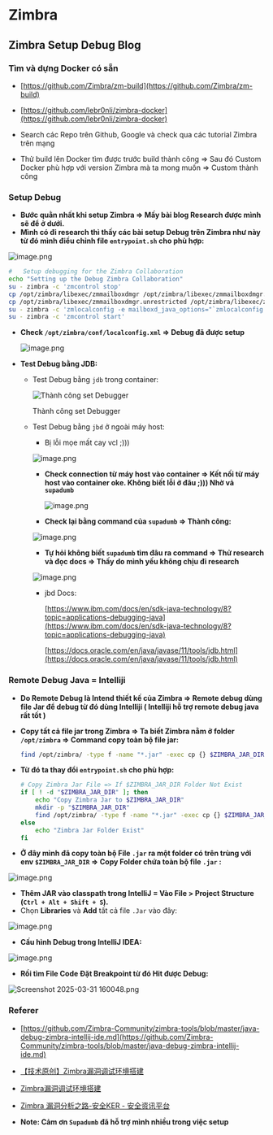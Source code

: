 # Zimbra

## Zimbra Setup Debug Blog

### Tìm và dựng Docker có sẵn

- [https://github.com/Zimbra/zm-build](https://github.com/Zimbra/zm-build)

- [https://github.com/lebr0nli/zimbra-docker](https://github.com/lebr0nli/zimbra-docker)

- Search các Repo trên Github, Google và check qua các tutorial Zimbra trên mạng
- Thử build lên Docker tìm được trước build thành công ⇒ Sau đó Custom Docker phù hợp với version Zimbra mà ta mong muốn ⇒ Custom thành công

### Setup Debug

- **Bước quằn nhất khi setup Zimbra ⇒ Mấy bài blog Research được mình sẽ để ở dưới.**
- **Mình có đi research thì thấy các bài setup Debug trên Zimbra như này từ đó mình điều chỉnh file `entrypoint.sh` cho phù hợp:**

![image.png](README/image.png)

```bash
#   Setup debugging for the Zimbra Collaboration
echo "Setting up the Debug Zimbra Collaboration"
su - zimbra -c 'zmcontrol stop'
cp /opt/zimbra/libexec/zmmailboxdmgr /opt/zimbra/libexec/zmmailboxdmgr.old
cp /opt/zimbra/libexec/zmmailboxdmgr.unrestricted /opt/zimbra/libexec/zmmailboxdmgr
su - zimbra -c 'zmlocalconfig -e mailboxd_java_options="`zmlocalconfig -m nokey mailboxd_java_options` -Xdebug -Xnoagent -Djava.compiler=NONE -agentlib:jdwp=transport=dt_socket,server=y,suspend=n,address=*:5005"'
su - zimbra -c 'zmcontrol start'
```

- **Check `/opt/zimbra/conf/localconfig.xml` ⇒ Debug đã được setup**
    
    ![image.png](README/image%201.png)
    
- **Test Debug bằng JDB:**
    - Test Debug bằng `jdb` trong container:
        
        ![Thành công set Debugger](README/image%202.png)
        
        Thành công set Debugger
        
    - Test Debug bằng `jbd` ở ngoài máy host:
        - Bị lỗi mọe mất cay vcl ;)))
        
        ![image.png](README/image%203.png)
        
        - **Check connection từ máy host vào container ⇒ Kết nối từ máy host vào container oke. Không biết lỗi ở đâu ;))) Nhờ vả `supadumb`**
            
            ![image.png](README/image%204.png)
            
        - **Check lại bằng command của `supadumb` ⇒ Thành công:**
        
        ![image.png](README/image%205.png)
        
        - **Tự hỏi không biết `supadumb` tìm đâu ra command ⇒ Thử research và đọc docs ⇒ Thấy do mình yếu không chịu đi research**
        
        ![image.png](README/image%206.png)
        
        - jbd Docs:
            
            [https://www.ibm.com/docs/en/sdk-java-technology/8?topic=applications-debugging-java](https://www.ibm.com/docs/en/sdk-java-technology/8?topic=applications-debugging-java)
            
            [https://docs.oracle.com/en/java/javase/11/tools/jdb.html](https://docs.oracle.com/en/java/javase/11/tools/jdb.html)
            

### Remote Debug Java = Intelliji

- **Do Remote Debug là Intend thiết kế của Zimbra ⇒ Remote debug dùng file Jar để debug từ đó dùng Intelliji ( Intelliji hỗ trợ remote debug java rất tốt )**
- **Copy tất cả file jar trong Zimbra ⇒ Ta biết Zimbra nằm ở folder `/opt/zimbra` ⇒ Command copy toàn bộ file jar:**
    
    ```bash
    find /opt/zimbra/ -type f -name "*.jar" -exec cp {} $ZIMBRA_JAR_DIR 2>/dev/null \; 
    ```
    
- **Từ đó ta thay đổi `entrypoint.sh` cho phù hợp:**
    
    ```bash
    # Copy Zimbra Jar File => If $ZIMBRA_JAR_DIR Folder Not Exist
    if [ ! -d "$ZIMBRA_JAR_DIR" ]; then
        echo "Copy Zimbra Jar to $ZIMBRA_JAR_DIR"
        mkdir -p "$ZIMBRA_JAR_DIR"
        find /opt/zimbra/ -type f -name "*.jar" -exec cp {} $ZIMBRA_JAR_DIR 2>/dev/null \;
    else
        echo "Zimbra Jar Folder Exist"
    fi
    ```
    
- **Ở đây mình đã copy toàn bộ File `.jar` ra một folder có trên trùng với env `$ZIMBRA_JAR_DIR` => Copy Folder chứa toàn bộ file `.jar` :**

![image.png](README/image%208.png)

- **Thêm JAR vào classpath trong IntelliJ = Vào File > Project Structure (`Ctrl + Alt + Shift + S`).**
- Chọn **Libraries** và **Add** tất cả file `.Jar` vào đây:

![image.png](README/image%2010.png)

- **Cấu hình Debug trong IntelliJ IDEA:**

![image.png](README/image%2011.png)

- **Rồi tìm File Code Đặt Breakpoint từ đó Hit được Debug:**

![Screenshot 2025-03-31 160048.png](README/Screenshot_2025-03-31_160048.png)

### Referer

- [https://github.com/Zimbra-Community/zimbra-tools/blob/master/java-debug-zimbra-intellij-ide.md](https://github.com/Zimbra-Community/zimbra-tools/blob/master/java-debug-zimbra-intellij-ide.md)

- [【技术原创】Zimbra漏洞调试环境搭建](https://www.4hou.com/posts/kXWJ)

- [Zimbra漏洞调试环境搭建](https://3gstudent.github.io/Zimbra%E6%BC%8F%E6%B4%9E%E8%B0%83%E8%AF%95%E7%8E%AF%E5%A2%83%E6%90%AD%E5%BB%BA)

- [Zimbra 漏洞分析之路-安全KER - 安全资讯平台](https://www.anquanke.com/post/id/220239)

- **Note: Cảm ơn `Supadumb` đã hỗ trợ mình nhiều trong việc setup**